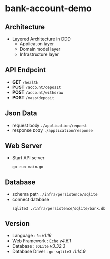 # bank-account-demo

## Architecture
- Layered Architecture in DDD
  - Application layer
  - Domain model layer
  - Infrastructure layer

## API Endpoint
- **GET** `/health`
- **POST** `/account/deposit`
- **POST** `/account/withdraw`
- **POST** `/mass/deposit`

## Json Data
- request body `./application/request`
- response body `./application/response`

## Web Server
- Start API server
  ```bash
  go run main.go
  ```

## Database
- schema path `./infra/persistence/sqlite`
- connect database
  ```
  sqlite3 ./infra/persistence/sqlite/bank.db
  ```

## Version
- Language : `Go` _v1.16_
- Web Framework : `Echo` _v4.6.1_
- Database : `SQLite` _v3.32.3_
- Database Driver : `go-sqlite3` _v1.14.9_
